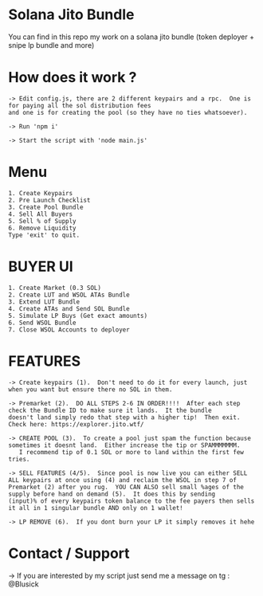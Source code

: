 # Solana Jito Bundle
You can find in this repo my work on a solana jito bundle (token deployer + snipe lp bundle and more)

# How does it work ?

    -> Edit config.js, there are 2 different keypairs and a rpc.  One is for paying all the sol distribution fees 
    and one is for creating the pool (so they have no ties whatsoever). 

    -> Run 'npm i'

    -> Start the script with 'node main.js'

# Menu 

    1. Create Keypairs
    2. Pre Launch Checklist
    3. Create Pool Bundle
    4. Sell All Buyers
    5. Sell % of Supply
    6. Remove Liquidity
    Type 'exit' to quit.

# BUYER UI 

    1. Create Market (0.3 SOL)
    2. Create LUT and WSOL ATAs Bundle
    3. Extend LUT Bundle
    4. Create ATAs and Send SOL Bundle
    5. Simulate LP Buys (Get exact amounts)
    6. Send WSOL Bundle
    7. Close WSOL Accounts to deployer

# FEATURES


    -> Create keypairs (1).  Don't need to do it for every launch, just when you want but ensure there no SOL in them. 

    -> Premarket (2).  DO ALL STEPS 2-6 IN ORDER!!!!  After each step check the Bundle ID to make sure it lands.  It the bundle
    doesn't land simply redo that step with a higher tip!  Then exit.  Check here: https://explorer.jito.wtf/

    -> CREATE POOL (3).  To create a pool just spam the function because sometimes it doesnt land.  Either increase the tip or SPAMMMMMMM. 
       I recommend tip of 0.1 SOL or more to land within the first few tries.

    -> SELL FEATURES (4/5).  Since pool is now live you can either SELL ALL keypairs at once using (4) and reclaim the WSOL in step 7 of 
    Premarket (2) after you rug.  YOU CAN ALSO sell small %ages of the supply before hand on demand (5).  It does this by sending 
    (input)% of every keypairs token balance to the fee payers then sells it all in 1 singular bundle AND only on 1 wallet!

    -> LP REMOVE (6).  If you dont burn your LP it simply removes it hehe

# Contact / Support

-> If you are interested by my script just send me a message on tg : @Blusick

